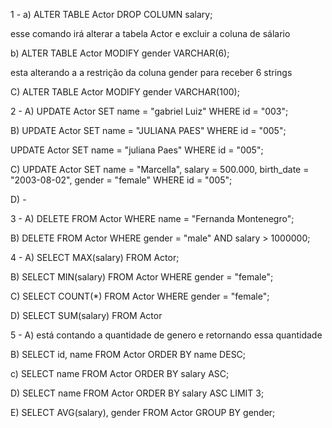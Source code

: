 1 - 
a)
ALTER TABLE Actor DROP COLUMN salary;

esse comando irá alterar a tabela Actor e excluir a coluna de sálario

b)
ALTER TABLE Actor MODIFY gender VARCHAR(6);

esta alterando a a restrição da coluna gender para receber 6 strings

C) ALTER TABLE Actor MODIFY gender VARCHAR(100);

2 - 
A) UPDATE Actor
SET name = "gabriel Luiz"
WHERE id = "003";

B) UPDATE Actor
SET name = "JULIANA PAES"
WHERE id = "005";

UPDATE Actor
SET name = "juliana Paes"
WHERE id = "005";

C) UPDATE Actor
SET name = "Marcella", salary = 500.000, birth_date = "2003-08-02", gender = "female"
WHERE id = "005";

D) - 

3 -
A) DELETE FROM Actor WHERE name = "Fernanda Montenegro";

B) DELETE FROM Actor WHERE gender = "male" AND salary > 1000000;

4 - 
A) SELECT MAX(salary)
FROM Actor;

B) SELECT MIN(salary)
FROM Actor WHERE gender = "female";

C) SELECT COUNT(*) FROM Actor WHERE gender = "female";

D) SELECT SUM(salary) FROM Actor

5 - 
A) está contando a quantidade de genero e retornando essa quantidade 

B) SELECT id, name FROM Actor
ORDER BY name DESC;

c) SELECT  name FROM Actor
ORDER BY salary ASC;

D) SELECT  name FROM Actor
ORDER BY salary ASC
LIMIT 3;

E) SELECT AVG(salary), gender
 FROM Actor
 GROUP BY gender;
